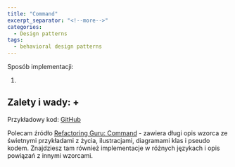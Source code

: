 ```yaml
---
title: "Command"
excerpt_separator: "<!--more-->"
categories:
  - Design patterns
tags:
  - behavioral design patterns
---
```



<!--more-->




Sposób implementacji:

1. 

Zalety i wady:
+ 
- 

Przykładowy kod: [GitHub][1]

Polecam źródło [Refactoring Guru: Command][2] - zawiera długi opis wzorca ze świetnymi przykładami z życia, ilustracjami, diagramami klas i pseudo kodem. Znajdziesz tam również implementacje w różnych językach i opis powiązań z innymi wzorcami.

[1]: https://github.com/rafczow/php-patterns-practice/tree/master/src/Command
[2]: https://refactoring.guru/design-patterns/command
